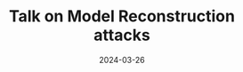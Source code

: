 ---
title:  Talk on Model Reconstruction attacks
date: '2024-03-26'
summary: I gave a talk on Model Reconstruction attacks at MIPT-Yandex optimization seminar.

links:
- name: Video (rus)
  url: https://disk.yandex.ru/d/jAuJLkt204BC0A/6%20%D1%81%D0%B5%D0%BC%D0%B8%D0%BD%D0%B0%D1%80.%20%D0%90%D0%BD%D0%B4%D1%80%D0%B5%D0%B9%20%D0%A1%D0%B5%D0%BC%D0%B5%D0%BD%D0%BE%D0%B2%20%D0%B8%20%D0%90%D0%BB%D0%B5%D0%BA%D1%81%D0%B0%D0%BD%D0%B4%D1%80%20%D0%9F%D0%B8%D1%87%D1%83%D0%B3%D0%B8%D0%BD/video1791591258.mp4
---